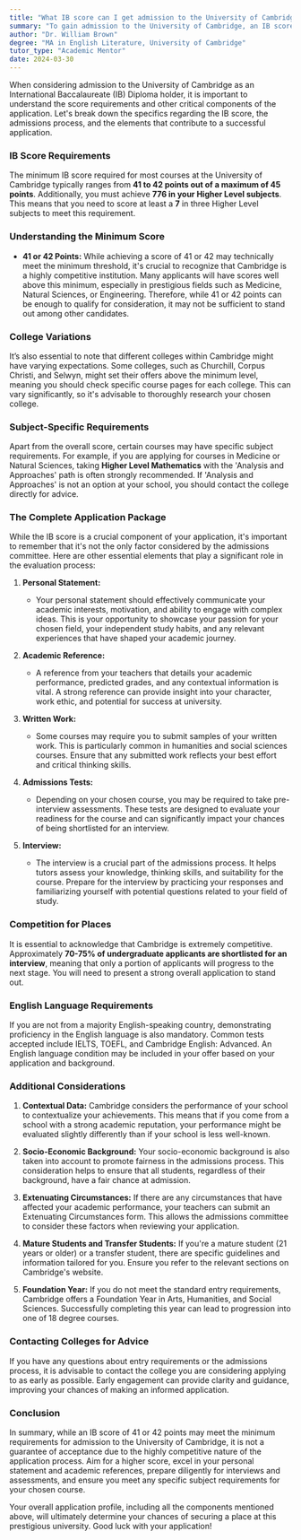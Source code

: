 ```yaml
---
title: "What IB score can I get admission to the University of Cambridge? Is 41 or 42/45 enough?"
summary: "To gain admission to the University of Cambridge, an IB score of 41 or 42 out of 45 is generally required, along with specific subject scores."
author: "Dr. William Brown"
degree: "MA in English Literature, University of Cambridge"
tutor_type: "Academic Mentor"
date: 2024-03-30
---
```


When considering admission to the University of Cambridge as an International Baccalaureate (IB) Diploma holder, it is important to understand the score requirements and other critical components of the application. Let's break down the specifics regarding the IB score, the admissions process, and the elements that contribute to a successful application.

### IB Score Requirements

The minimum IB score required for most courses at the University of Cambridge typically ranges from **41 to 42 points out of a maximum of 45 points**. Additionally, you must achieve **776 in your Higher Level subjects**. This means that you need to score at least a **7** in three Higher Level subjects to meet this requirement.

### Understanding the Minimum Score

- **41 or 42 Points:** While achieving a score of 41 or 42 may technically meet the minimum threshold, it's crucial to recognize that Cambridge is a highly competitive institution. Many applicants will have scores well above this minimum, especially in prestigious fields such as Medicine, Natural Sciences, or Engineering. Therefore, while 41 or 42 points can be enough to qualify for consideration, it may not be sufficient to stand out among other candidates.

### College Variations

It’s also essential to note that different colleges within Cambridge might have varying expectations. Some colleges, such as Churchill, Corpus Christi, and Selwyn, might set their offers above the minimum level, meaning you should check specific course pages for each college. This can vary significantly, so it's advisable to thoroughly research your chosen college.

### Subject-Specific Requirements

Apart from the overall score, certain courses may have specific subject requirements. For example, if you are applying for courses in Medicine or Natural Sciences, taking **Higher Level Mathematics** with the 'Analysis and Approaches' path is often strongly recommended. If 'Analysis and Approaches' is not an option at your school, you should contact the college directly for advice.

### The Complete Application Package

While the IB score is a crucial component of your application, it's important to remember that it's not the only factor considered by the admissions committee. Here are other essential elements that play a significant role in the evaluation process:

1. **Personal Statement:**
   - Your personal statement should effectively communicate your academic interests, motivation, and ability to engage with complex ideas. This is your opportunity to showcase your passion for your chosen field, your independent study habits, and any relevant experiences that have shaped your academic journey.

2. **Academic Reference:**
   - A reference from your teachers that details your academic performance, predicted grades, and any contextual information is vital. A strong reference can provide insight into your character, work ethic, and potential for success at university.

3. **Written Work:**
   - Some courses may require you to submit samples of your written work. This is particularly common in humanities and social sciences courses. Ensure that any submitted work reflects your best effort and critical thinking skills.

4. **Admissions Tests:**
   - Depending on your chosen course, you may be required to take pre-interview assessments. These tests are designed to evaluate your readiness for the course and can significantly impact your chances of being shortlisted for an interview.

5. **Interview:**
   - The interview is a crucial part of the admissions process. It helps tutors assess your knowledge, thinking skills, and suitability for the course. Prepare for the interview by practicing your responses and familiarizing yourself with potential questions related to your field of study.

### Competition for Places

It is essential to acknowledge that Cambridge is extremely competitive. Approximately **70-75% of undergraduate applicants are shortlisted for an interview**, meaning that only a portion of applicants will progress to the next stage. You will need to present a strong overall application to stand out.

### English Language Requirements

If you are not from a majority English-speaking country, demonstrating proficiency in the English language is also mandatory. Common tests accepted include IELTS, TOEFL, and Cambridge English: Advanced. An English language condition may be included in your offer based on your application and background.

### Additional Considerations

1. **Contextual Data:** Cambridge considers the performance of your school to contextualize your achievements. This means that if you come from a school with a strong academic reputation, your performance might be evaluated slightly differently than if your school is less well-known.

2. **Socio-Economic Background:** Your socio-economic background is also taken into account to promote fairness in the admissions process. This consideration helps to ensure that all students, regardless of their background, have a fair chance at admission.

3. **Extenuating Circumstances:** If there are any circumstances that have affected your academic performance, your teachers can submit an Extenuating Circumstances form. This allows the admissions committee to consider these factors when reviewing your application.

4. **Mature Students and Transfer Students:** If you're a mature student (21 years or older) or a transfer student, there are specific guidelines and information tailored for you. Ensure you refer to the relevant sections on Cambridge's website.

5. **Foundation Year:** If you do not meet the standard entry requirements, Cambridge offers a Foundation Year in Arts, Humanities, and Social Sciences. Successfully completing this year can lead to progression into one of 18 degree courses.

### Contacting Colleges for Advice

If you have any questions about entry requirements or the admissions process, it is advisable to contact the college you are considering applying to as early as possible. Early engagement can provide clarity and guidance, improving your chances of making an informed application.

### Conclusion

In summary, while an IB score of 41 or 42 points may meet the minimum requirements for admission to the University of Cambridge, it is not a guarantee of acceptance due to the highly competitive nature of the application process. Aim for a higher score, excel in your personal statement and academic references, prepare diligently for interviews and assessments, and ensure you meet any specific subject requirements for your chosen course.

Your overall application profile, including all the components mentioned above, will ultimately determine your chances of securing a place at this prestigious university. Good luck with your application!
    